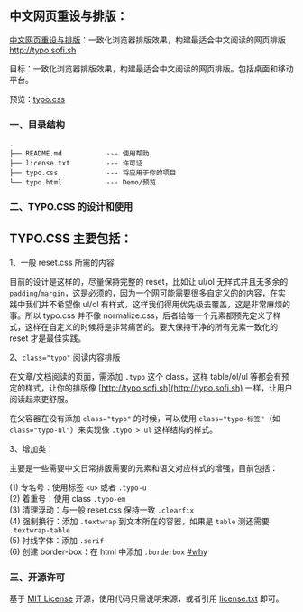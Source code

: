 ## 中文网页重设与排版：

[中文网页重设与排版](https://github.com/sofish/typo.css)：一致化浏览器排版效果，构建最适合中文阅读的网页排版 http://typo.sofi.sh

目标：一致化浏览器排版效果，构建最适合中文阅读的网页排版。包括桌面和移动平台。

预览：[typo.css](http://typo.sofi.sh)

### 一、目录结构    
    .
    ├── README.md           --- 使用帮助
    ├── license.txt         --- 许可证
    ├── typo.css            --- 将应用于你的项目
    └── typo.html           --- Demo/预览


### 二、TYPO.CSS 的设计和使用


## TYPO.CSS 主要包括：

1、一般 reset.css 所需的内容
 
目前的设计是这样的，尽量保持完整的 reset，比如让 ul/ol 无样式并且无多余的 `padding`/`margin`，这是必须的，因为一个网可能需要很多自定义的的内容，在实践中我们并不希望像 ul/ol 有样式，这样我们得用优先级去覆盖，这是非常麻烦的事。所以 typo.css 并不像 normalize.css，后者给每一个元素都预先定义了样式，这样在自定义的时候将是非常痛苦的。要大保持干净的所有元素一致化的 reset 才是最佳实践。

2、`class="typo"` 阅读内容排版

在文章/文档阅读的页面，需添加 `.typo` 这个 class，这样 table/ol/ul 等都会有预定的样式，让你的排版像 [http://typo.sofi.sh](http://typo.sofi.sh) 一样，让用户阅读起来更舒服。

在父容器在没有添加 `class="typo"` 的时候，可以使用 `class="typo-标签"`（如 `class="typo-ul"`）来实现像 `.typo > ul` 这样结构的样式。
 
3、增加类：

主要是一些需要中文日常排版需要的元素和语文对应样式的增强，目前包括：

(1) 专名号：使用标签 `<u>` 或者 `.typo-u` <br />
(2) 着重号：使用 class `.typo-em` <br />
(3) 清理浮动：与一般 reset.css 保持一致 `.clearfix` <br />
(4) 强制换行：添加 `.textwrap` 到文本所在的容器，如果是 `table` 测还需要 `.textwrap-table` <br />
(5) 衬线字体：添加 `.serif` <br />
(6) 创建 border-box：在 html 中添加 `.borderbox` [#why](http://www.paulirish.com/2012/box-sizing-border-box-ftw/)


### 三、开源许可
基于 [MIT License](http://zh.wikipedia.org/wiki/MIT_License) 开源，使用代码只需说明来源，或者引用 [license.txt](https://github.com/sofish/typo.css/blob/master/license.txt) 即可。

